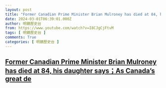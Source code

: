 ```yaml
---
layout: post
title: "Former Canadian Prime Minister Brian Mulroney has died at 84, his daughter says；As Canada’s great de"
date: 2024-03-01T06:39:01.000Z
author: 明鏡歷史台
from: https://www.youtube.com/watch?v=I8CJgCjFtvM
tags: [ 明鏡歷史台 ]
comments: True
categories: [ 明鏡歷史台 ]
---
```

<!--1709275141000-->
[Former Canadian Prime Minister Brian Mulroney has died at 84, his daughter says；As Canada’s great de](https://www.youtube.com/watch?v=I8CJgCjFtvM)
------

<div>

</div>
